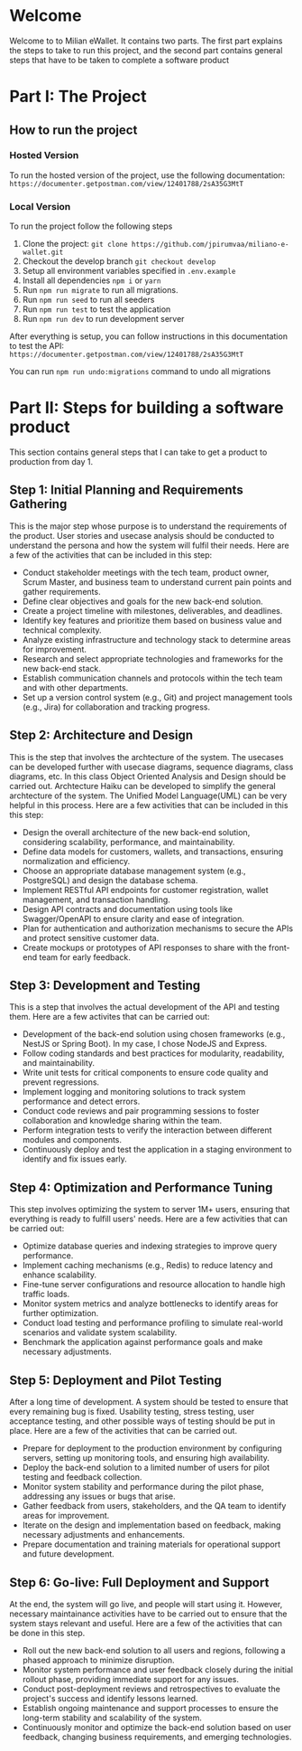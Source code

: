 # Welcome

Welcome to to Milian eWallet. It contains two parts. The first part explains the steps to take to run this project, and the second part contains general steps that have to be taken to complete a software product

# Part I: The Project

## How to run the project

### Hosted Version

To run the hosted version of the project, use the following documentation: `https://documenter.getpostman.com/view/12401788/2sA35G3MtT`

### Local Version

To run the project follow the following steps

1. Clone the project: `git clone https://github.com/jpirumvaa/miliano-e-wallet.git`
2. Checkout the develop branch `git checkout develop`
3. Setup all environment variables specified in `.env.example`
4. Install all dependencies `npm i` or `yarn`
5. Run `npm run migrate` to run all migrations.
6. Run `npm run seed` to run all seeders
7. Run `npm run test` to test the application
8. Run `npm run dev` to run development server

After everything is setup, you can follow instructions in this documentation to test the API: `https://documenter.getpostman.com/view/12401788/2sA35G3MtT`

You can run `npm run undo:migrations` command to undo all migrations

# Part II: Steps for building a software product

This section contains general steps that I can take to get a product to production from day 1.

## Step 1: Initial Planning and Requirements Gathering

This is the major step whose purpose is to understand the requirements of the product. User stories and usecase analysis should be conducted to understand the persona and how the system will fulfil their needs. Here are a few of the activities that can be included in this step:

- Conduct stakeholder meetings with the tech team, product owner, Scrum Master, and business team to understand current pain points and gather requirements.
- Define clear objectives and goals for the new back-end solution.
- Create a project timeline with milestones, deliverables, and deadlines.
- Identify key features and prioritize them based on business value and technical complexity.
- Analyze existing infrastructure and technology stack to determine areas for improvement.
- Research and select appropriate technologies and frameworks for the new back-end stack.
- Establish communication channels and protocols within the tech team and with other departments.
- Set up a version control system (e.g., Git) and project management tools (e.g., Jira) for collaboration and tracking progress.

## Step 2: Architecture and Design

This is the step that involves the archtecture of the system. The usecases can be developed further with usecase diagrams, sequence diagrams, class diagrams, etc. In this class Object Oriented Analysis and Design should be carried out. Archtecture Haiku can be developed to simplify the general archtecture of the system. The Unified Model Language(UML) can be very helpful in this process. Here are a few activities that can be included in this this step:

- Design the overall architecture of the new back-end solution, considering scalability, performance, and maintainability.
- Define data models for customers, wallets, and transactions, ensuring normalization and efficiency.
- Choose an appropriate database management system (e.g., PostgreSQL) and design the database schema.
- Implement RESTful API endpoints for customer registration, wallet management, and transaction handling.
- Design API contracts and documentation using tools like Swagger/OpenAPI to ensure clarity and ease of integration.
- Plan for authentication and authorization mechanisms to secure the APIs and protect sensitive customer data.
- Create mockups or prototypes of API responses to share with the front-end team for early feedback.

## Step 3: Development and Testing

This is a step that involves the actual development of the API and testing them. Here are a few activites that can be carried out:

- Development of the back-end solution using chosen frameworks (e.g., NestJS or Spring Boot). In my case, I chose NodeJS and Express.
- Follow coding standards and best practices for modularity, readability, and maintainability.
- Write unit tests for critical components to ensure code quality and prevent regressions.
- Implement logging and monitoring solutions to track system performance and detect errors.
- Conduct code reviews and pair programming sessions to foster collaboration and knowledge sharing within the team.
- Perform integration tests to verify the interaction between different modules and components.
- Continuously deploy and test the application in a staging environment to identify and fix issues early.

## Step 4: Optimization and Performance Tuning

This step involves optimizing the system to server 1M+ users, ensuring that everything is ready to fulfill users' needs. Here are a few activities that can be carried out:

- Optimize database queries and indexing strategies to improve query performance.
- Implement caching mechanisms (e.g., Redis) to reduce latency and enhance scalability.
- Fine-tune server configurations and resource allocation to handle high traffic loads.
- Monitor system metrics and analyze bottlenecks to identify areas for further optimization.
- Conduct load testing and performance profiling to simulate real-world scenarios and validate system scalability.
- Benchmark the application against performance goals and make necessary adjustments.

## Step 5: Deployment and Pilot Testing

After a long time of development. A system should be tested to ensure that every remaining bug is fixed. Usability testing, stress testing, user acceptance testing, and other possible ways of testing should be put in place. Here are a few of the activities that can be carried out.

- Prepare for deployment to the production environment by configuring servers, setting up monitoring tools, and ensuring high availability.
- Deploy the back-end solution to a limited number of users for pilot testing and feedback collection.
- Monitor system stability and performance during the pilot phase, addressing any issues or bugs that arise.
- Gather feedback from users, stakeholders, and the QA team to identify areas for improvement.
- Iterate on the design and implementation based on feedback, making necessary adjustments and enhancements.
- Prepare documentation and training materials for operational support and future development.

## Step 6: Go-live: Full Deployment and Support

At the end, the system will go live, and people will start using it. However, necessary maintainance activities have to be carried out to ensure that the system stays relevant and useful. Here are a few of the activities that can be done in this step.

- Roll out the new back-end solution to all users and regions, following a phased approach to minimize disruption.
- Monitor system performance and user feedback closely during the initial rollout phase, providing immediate support for any issues.
- Conduct post-deployment reviews and retrospectives to evaluate the project's success and identify lessons learned.
- Establish ongoing maintenance and support processes to ensure the long-term stability and scalability of the system.
- Continuously monitor and optimize the back-end solution based on user feedback, changing business requirements, and emerging technologies.

